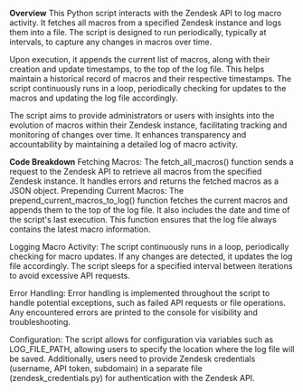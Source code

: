 **Overview**
This Python script interacts with the Zendesk API to log macro activity. It fetches all macros from a specified Zendesk instance and logs them into a file. The script is designed to run periodically, typically at intervals, to capture any changes in macros over time.

Upon execution, it appends the current list of macros, along with their creation and update timestamps, to the top of the log file. This helps maintain a historical record of macros and their respective timestamps. The script continuously runs in a loop, periodically checking for updates to the macros and updating the log file accordingly.

The script aims to provide administrators or users with insights into the evolution of macros within their Zendesk instance, facilitating tracking and monitoring of changes over time. It enhances transparency and accountability by maintaining a detailed log of macro activity.

**Code Breakdown**
Fetching Macros: The fetch_all_macros() function sends a request to the Zendesk API to retrieve all macros from the specified Zendesk instance. It handles errors and returns the fetched macros as a JSON object.
Prepending Current Macros: The prepend_current_macros_to_log() function fetches the current macros and appends them to the top of the log file. It also includes the date and time of the script's last execution. This function ensures that the log file always contains the latest macro information.

Logging Macro Activity: The script continuously runs in a loop, periodically checking for macro updates. If any changes are detected, it updates the log file accordingly. The script sleeps for a specified interval between iterations to avoid excessive API requests.

Error Handling: Error handling is implemented throughout the script to handle potential exceptions, such as failed API requests or file operations. Any encountered errors are printed to the console for visibility and troubleshooting.

Configuration: The script allows for configuration via variables such as LOG_FILE_PATH, allowing users to specify the location where the log file will be saved. Additionally, users need to provide Zendesk credentials (username, API token, subdomain) in a separate file (zendesk_credentials.py) for authentication with the Zendesk API.
